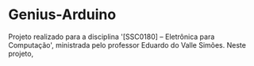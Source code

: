 # Genius-Arduino
Projeto realizado para a disciplina '[SSC0180] – Eletrônica para Computação', ministrada pelo professor Eduardo do Valle Simões. Neste projeto,  
